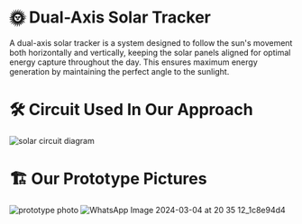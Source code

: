 # 🌞 Dual-Axis Solar Tracker
A dual-axis solar tracker is a system designed to follow the sun's movement both horizontally and vertically, keeping the solar panels aligned for optimal energy capture throughout the day. This ensures maximum energy generation by maintaining the perfect angle to the sunlight.

# 🛠️ Circuit Used In Our Approach
![solar circuit diagram](https://github.com/ashiqurrahman2205/Dual-axis-solar-tracker/assets/128280713/eb308934-5bbe-47d4-b453-247cc101bd3a)

# 🏗️ Our Prototype Pictures
![prototype photo](https://github.com/ashiqurrahman2205/Dual-axis-solar-tracker/assets/128280713/4d84fa2c-1460-44f1-b3da-0f78fee1194d)
![WhatsApp Image 2024-03-04 at 20 35 12_1c8e94d4](https://github.com/ashiqurrahman2205/Dual-axis-solar-tracker/assets/128280713/8fd2fd38-3690-4d56-9c85-98166ffcfd77)
